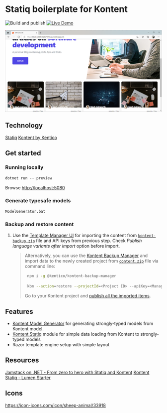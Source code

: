 # Statiq boilerplate for Kontent

![Build and publish](https://github.com/markash/mpashworth-statiq/workflows/Publish/badge.svg)
[![Live Demo](https://black-pebble-0a0b71810.azurestaticapps.net/)](https://https://black-pebble-0a0b71810.azurestaticapps.net/)

![Screenshot](./screenshot.png)

## Technology
[Statiq](https://statiq.dev/)
[Kontent by Kentico](https://kontent.ai)

## Get started

### Running locally

```bat
dotnet run -- preview
```

Browse <http://localhost:5080>

### Generate typesafe models

```bat
ModelGenerator.bat
````

### Backup and restore content

1. Use the [Template Manager UI](https://kentico.github.io/kontent-template-manager/import) for importing the content from [`kontent-backup.zip`](./kontent-backup.zip) file and API keys from previous step. Check *Publish language variants after import* option before import.

    > Alternatively, you can use the [Kontent Backup Manager](https://github.com/Kentico/kontent-backup-manager-js) and import data to the newly created project from [`content.zip`](./content.zip) file via command line:
    >
    >   ```sh
    >    npm i -g @kentico/kontent-backup-manager
    >
    >    kbm --action=restore --projectId=<Project ID> --apiKey=<Management API key> --zipFilename=content
    >    ```
    >
    > Go to your Kontent project and [publish all the imported items](https://docs.kontent.ai/tutorials/write-and-collaborate/publish-your-work/publish-content-items).


## Features

- [Kontent Model Generator](https://github.com/Kentico/kontent-generators-net) for generating strongly-typed models from Kontent model.
- [Kontent.Statiq](https://www.nuget.org/packages/Kontent.Statiq) module for simple data loading from Kontent to strongly-typed models
- Razor template engine setup with simple layout

## Resources

[Jamstack on .NET - From zero to hero with Statiq and Kontent](https://ondrej.chrastina.tech/journal/jamstack-on-net-from-zero-to-hero-with-statiq-and-kontent)
[Kontent Statiq - Lumen Starter](https://github.com/Kentico/statiq-starter-kontent-lumen)

## Icons

https://icon-icons.com/icon/sheep-animal/33918
